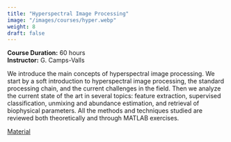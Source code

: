 ```yaml
---
title: "Hyperspectral Image Processing"
image: "/images/courses/hyper.webp"
weight: 8
draft: false
---
```


**Course Duration:** 60 hours  
**Instructor:** G. Camps-Valls

We introduce the main concepts of hyperspectral image processing. We start by a soft introduction to hyperspectral image processing, the standard processing chain, and the current challenges in the field. Then we analyze the current state of the art in several topics: feature extraction, supervised classification, unmixing and abundance estimation, and retrieval of biophysical parameters. All the methods and techniques studied are reviewed both theoretically and through MATLAB exercises.

[Material](/files/courses/esa_course.zip)
